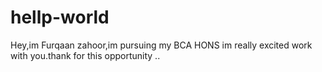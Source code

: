 # hellp-world
Hey,im Furqaan zahoor,im pursuing my BCA HONS im really excited work with you.thank for this opportunity ..
